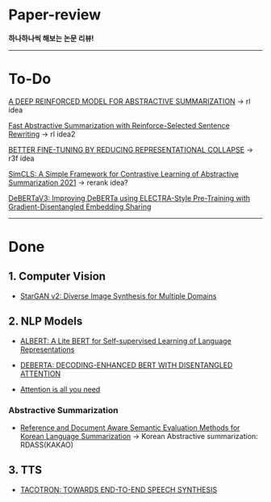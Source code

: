 # Paper-review

**하나하나씩 해보는 논문 리뷰!**

---

# To-Do


[A DEEP REINFORCED MODEL FOR ABSTRACTIVE SUMMARIZATION](https://arxiv.org/pdf/1705.04304.pdf) -> rl idea

[Fast Abstractive Summarization with Reinforce-Selected Sentence Rewriting](https://arxiv.org/pdf/1805.11080.pdf) -> rl idea2

[BETTER FINE-TUNING BY REDUCING REPRESENTATIONAL COLLAPSE](https://arxiv.org/pdf/2008.03156v1.pdf) -> r3f idea

[SimCLS: A Simple Framework for Contrastive Learning of Abstractive Summarization 2021](https://arxiv.org/pdf/2106.01890.pdf) -> rerank idea?

[DeBERTaV3: Improving DeBERTa using ELECTRA-Style Pre-Training with Gradient-Disentangled Embedding Sharing](https://arxiv.org/pdf/2111.09543.pdf)


---

# Done

## 1.  Computer Vision

* [StarGAN v2: Diverse Image Synthesis for Multiple Domains](https://github.com/j961224/Paper-review/blob/main/Starganv2/paper.md)

## 2. NLP Models

* [ALBERT: A Lite BERT for Self-supervised Learning of Language Representations](https://github.com/j961224/Paper-review/blob/main/Albert/albert_final.pdf)

* [DEBERTA: DECODING-ENHANCED BERT WITH DISENTANGLED ATTENTION](https://github.com/j961224/Paper-review/blob/main/Deberta/DEBERTA:%20DECODING-ENHANCED%20BERT%20WITH%20DISENTANGLED%20ATTENTION.md)

* [Attention is all you need](https://github.com/j961224/Paper-review/tree/main/Transformer/Attention%20is%20all%20you%20need) 

### Abstractive Summarization

* [Reference and Document Aware Semantic Evaluation Methods for Korean Language Summarization](https://github.com/j961224/Paper-review/blob/main/Abstract_summarization/Reference%20and%20Document%20Aware%20Semantic%20Evaluation%20Methods%20for%20Korean%20Language%20Summarization.md) -> Korean Abstractive summarization: RDASS(KAKAO)


## 3. TTS

* [TACOTRON: TOWARDS END-TO-END SPEECH SYNTHESIS](https://github.com/j961224/Paper-review/blob/main/TTS/TACOTRON:%20TOWARDS%20END-TO-END%20SPEECH%20SYNTHESIS/README.md)
